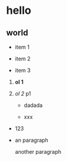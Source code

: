 # hello

## world


* item 1

* item 2

* item 3

1. **ol 1**

1. *ol 2* p1
   
   * dadada
   
   * xxx

* 123

* an paragraph
  
  another paragraph
